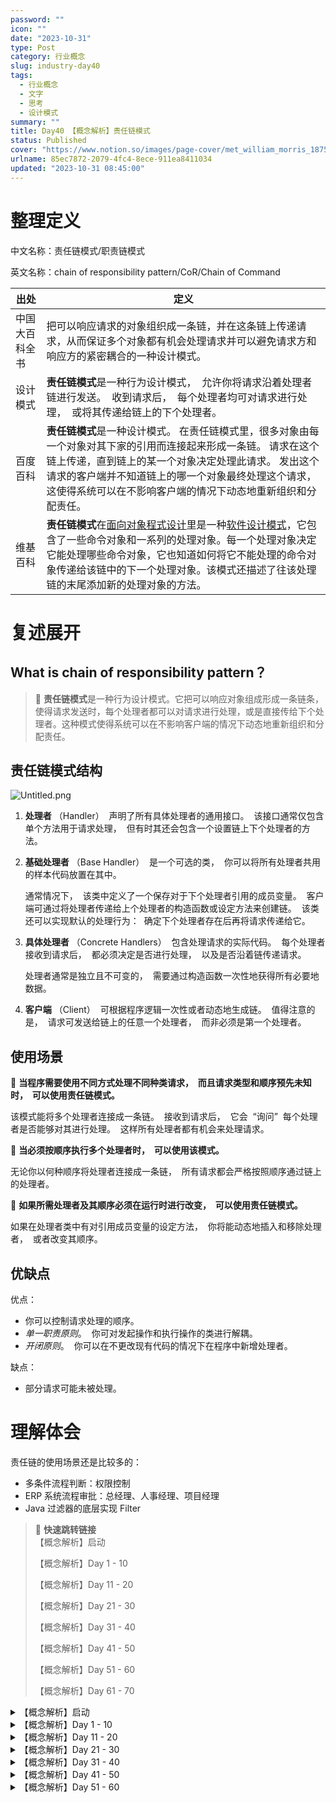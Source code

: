 ```yaml
---
password: ""
icon: ""
date: "2023-10-31"
type: Post
category: 行业概念
slug: industry-day40
tags:
  - 行业概念
  - 文字
  - 思考
  - 设计模式
summary: ""
title: Day40 【概念解析】责任链模式
status: Published
cover: "https://www.notion.so/images/page-cover/met_william_morris_1875.jpg"
urlname: 85ec7872-2079-4fc4-8ece-911ea8411034
updated: "2023-10-31 08:45:00"
---
```


# 整理定义

中文名称：责任链模式/职责链模式

英文名称：chain of responsibility pattern/CoR/Chain of Command

| 出处           | 定义                                                                                                                                                                                                                                                                                                                                                                                                                                                           |
| -------------- | -------------------------------------------------------------------------------------------------------------------------------------------------------------------------------------------------------------------------------------------------------------------------------------------------------------------------------------------------------------------------------------------------------------------------------------------------------------- |
| 中国大百科全书 | 把可以响应请求的对象组织成一条链，并在这条链上传递请求，从而保证多个对象都有机会处理请求并可以避免请求方和响应方的紧密耦合的一种设计模式。                                                                                                                                                                                                                                                                                                                     |
| 设计模式       | **责任链模式**是一种行为设计模式，  允许你将请求沿着处理者链进行发送。  收到请求后，  每个处理者均可对请求进行处理，  或将其传递给链上的下个处理者。                                                                                                                                                                                                                                                                                                           |
| 百度百科       | **责任链模式**是一种设计模式。 在责任链模式里，很多对象由每一个对象对其下家的引用而连接起来形成一条链。 请求在这个链上传递，直到链上的某一个对象决定处理此请求。 发出这个请求的客户端并不知道链上的哪一个对象最终处理这个请求，这使得系统可以在不影响客户端的情况下动态地重新组织和分配责任。                                                                                                                                                                  |
| 维基百科       | **责任链模式**在[面向对象程式设计](https://zh.wikipedia.org/wiki/%E7%89%A9%E4%BB%B6%E5%B0%8E%E5%90%91%E7%A8%8B%E5%BC%8F%E8%A8%AD%E8%A8%88)里是一种[软件设计模式](https://zh.wikipedia.org/wiki/%E8%BD%AF%E4%BB%B6%E8%AE%BE%E8%AE%A1%E6%A8%A1%E5%BC%8F)，它包含了一些命令对象和一系列的处理对象。每一个处理对象决定它能处理哪些命令对象，它也知道如何将它不能处理的命令对象传递给该链中的下一个处理对象。该模式还描述了往该处理链的末尾添加新的处理对象的方法。 |

# 复述展开

## What is chain of responsibility pattern？

> 📌 **责任链模式**是一种行为设计模式。它把可以响应对象组成形成一条链条，使得请求发送时，每个处理者都可以对请求进行处理，或是直接传给下个处理者。这种模式使得系统可以在不影响客户端的情况下动态地重新组织和分配责任。

## 责任链模式结构

![Untitled.png](https://prod-files-secure.s3.us-west-2.amazonaws.com/dea38628-64dc-40fd-8d17-2efa87e3d554/347333ab-02ee-4d3b-a094-b1a537ae1afe/Untitled.png?X-Amz-Algorithm=AWS4-HMAC-SHA256&X-Amz-Content-Sha256=UNSIGNED-PAYLOAD&X-Amz-Credential=AKIAT73L2G45HZZMZUHI%2F20231121%2Fus-west-2%2Fs3%2Faws4_request&X-Amz-Date=20231121T120425Z&X-Amz-Expires=3600&X-Amz-Signature=a191775453f8eca410684a801fb19127da4469b35163ebb1fa50dc211d8ab3b6&X-Amz-SignedHeaders=host&x-id=GetObject)

1. **处理者** （Handler）  声明了所有具体处理者的通用接口。  该接口通常仅包含单个方法用于请求处理，  但有时其还会包含一个设置链上下个处理者的方法。
2. **基础处理者** （Base Handler）  是一个可选的类，  你可以将所有处理者共用的样本代码放置在其中。

   通常情况下，  该类中定义了一个保存对于下个处理者引用的成员变量。  客户端可通过将处理者传递给上个处理者的构造函数或设定方法来创建链。  该类还可以实现默认的处理行为：  确定下个处理者存在后再将请求传递给它。

3. **具体处理者** （Concrete Handlers）  包含处理请求的实际代码。  每个处理者接收到请求后，  都必须决定是否进行处理，  以及是否沿着链传递请求。

   处理者通常是独立且不可变的，  需要通过构造函数一次性地获得所有必要地数据。

4. **客户端** （Client）  可根据程序逻辑一次性或者动态地生成链。  值得注意的是，  请求可发送给链上的任意一个处理者，  而非必须是第一个处理者。

## 使用场景

🌰 **当程序需要使用不同方式处理不同种类请求，  而且请求类型和顺序预先未知时，  可以使用责任链模式。**

该模式能将多个处理者连接成一条链。  接收到请求后，  它会  “询问”  每个处理者是否能够对其进行处理。  这样所有处理者都有机会来处理请求。

🌰 **当必须按顺序执行多个处理者时，  可以使用该模式。**

无论你以何种顺序将处理者连接成一条链，  所有请求都会严格按照顺序通过链上的处理者。

🌰 **如果所需处理者及其顺序必须在运行时进行改变，  可以使用责任链模式。**

如果在处理者类中有对引用成员变量的设定方法，  你将能动态地插入和移除处理者，  或者改变其顺序。

## 优缺点

优点：

- 你可以控制请求处理的顺序。
- _单一职责原则_。  你可对发起操作和执行操作的类进行解耦。
- _开闭原则_。  你可以在不更改现有代码的情况下在程序中新增处理者。

缺点：

- 部分请求可能未被处理。

# 理解体会

责任链的使用场景还是比较多的：

- 多条件流程判断：权限控制
- ERP 系统流程审批：总经理、人事经理、项目经理
- Java 过滤器的底层实现 Filter

> 📌 **快速跳转链接**  
> 【概念解析】启动
>
> 【概念解析】Day 1 - 10
>
> 【概念解析】Day 11 - 20
>
> 【概念解析】Day 21 - 30
>
> 【概念解析】Day 31 - 40
>
> 【概念解析】Day 41 - 50
>
> 【概念解析】Day 51 - 60
>
> 【概念解析】Day 61 - 70

<details>
<summary>【概念解析】启动</summary>

[bookmark](https://kuangyichen.com/article/industry)

[bookmark](https://kuangyichen.com/article/start-industry-100-words)

</details>

<details>
<summary>【概念解析】Day 1 - 10</summary>

[bookmark](https://kuangyichen.com/article/industry-day1)

[bookmark](https://kuangyichen.com/article/industry-day2)

[bookmark](https://kuangyichen.com/article/industry-day3)

[bookmark](https://kuangyichen.com/article/industry-day4)

[bookmark](https://kuangyichen.com/article/industry-day5)

[bookmark](https://kuangyichen.com/article/industry-day6)

[bookmark](https://kuangyichen.com/article/industry-day7)

[bookmark](https://kuangyichen.com/article/industry-day8)

[bookmark](https://kuangyichen.com/article/industry-day9)

[bookmark](https://kuangyichen.com/article/industry-day10)

</details>

<details>
<summary>【概念解析】Day 11 - 20</summary>

[bookmark](https://kuangyichen.com/article/industry-day11)

[bookmark](https://kuangyichen.com/article/industry-day12)

[bookmark](https://kuangyichen.com/article/industry-day13)

[bookmark](https://kuangyichen.com/article/industry-day14)

[bookmark](https://kuangyichen.com/article/industry-day15)

[bookmark](https://kuangyichen.com/article/industry-day16)

[bookmark](https://kuangyichen.com/article/industry-day17)

[bookmark](https://kuangyichen.com/article/industry-day18)

[bookmark](https://kuangyichen.com/article/industry-day19)

[bookmark](https://kuangyichen.com/article/industry-day20)

</details>

<details>
<summary>【概念解析】Day 21 - 30</summary>

[bookmark](https://kuangyichen.com/article/industry-day21)

[bookmark](https://kuangyichen.com/article/industry-day22)

[bookmark](https://kuangyichen.com/article/industry-day23)

[bookmark](https://kuangyichen.com/article/industry-day24)

[bookmark](https://kuangyichen.com/article/industry-day25)

[bookmark](https://kuangyichen.com/article/industry-day26)

[bookmark](https://kuangyichen.com/article/industry-day27)

[bookmark](https://kuangyichen.com/article/industry-day28)

[bookmark](https://kuangyichen.com/article/industry-day29)

[bookmark](https://kuangyichen.com/article/industry-day30)

</details>

<details>
<summary>【概念解析】Day 31 - 40</summary>

[bookmark](https://kuangyichen.com/article/industry-day31)

[bookmark](https://kuangyichen.com/article/industry-day32)

[bookmark](https://kuangyichen.com/article/industry-day33)

[bookmark](https://kuangyichen.com/article/industry-day34)

[bookmark](https://kuangyichen.com/article/industry-day35)

[bookmark](https://kuangyichen.com/article/industry-day36)

[bookmark](https://kuangyichen.com/article/industry-day37)

[bookmark](https://kuangyichen.com/article/industry-day38)

[bookmark](https://kuangyichen.com/article/industry-day39)

[bookmark](https://kuangyichen.com/article/industry-day40)

</details>

<details>
<summary>【概念解析】Day 41 - 50</summary>

[bookmark](https://kuangyichen.com/article/industry-day41)

[bookmark](https://kuangyichen.com/article/industry-day42)

[bookmark](https://kuangyichen.com/article/industry-day43)

[bookmark](https://kuangyichen.com/article/industry-day44)

[bookmark](https://kuangyichen.com/article/industry-day45)

[bookmark](https://kuangyichen.com/article/industry-day46)

[bookmark](https://kuangyichen.com/article/industry-day47)

[bookmark](https://kuangyichen.com/article/industry-day48)

[bookmark](https://kuangyichen.com/article/industry-day49)

[bookmark](https://kuangyichen.com/article/industry-day50)

</details>

<details>
<summary>【概念解析】Day 51 - 60</summary>

[bookmark](https://kuangyichen.com/article/industry-day51)

[bookmark](https://kuangyichen.com/article/industry-day52)

[bookmark](https://kuangyichen.com/article/industry-day53)

[bookmark](https://kuangyichen.com/article/industry-day54)

[bookmark](https://kuangyichen.com/article/industry-day55)

[bookmark](https://kuangyichen.com/article/industry-day56)

[bookmark](https://kuangyichen.com/article/industry-day57)

[bookmark](https://kuangyichen.com/article/industry-day58)

[bookmark](https://kuangyichen.com/article/industry-day59)

</details>

